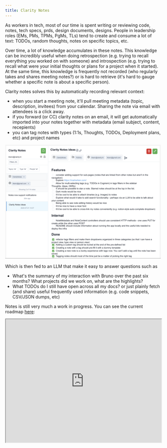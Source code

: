 ```yaml
---
title: Clarity Notes
---
```


As workers in tech, most of our time is spent writing or reviewing code, notes, tech specs, prds, design documents, designs. People in leadership roles (EMs, PMs, TPMs, PgMs, TLs) tend to create and consume a lot of text: TODOs, random thoughts, notes on specific topics, etc. 


Over time, a lot of knowledge accumulates in these notes. This knowledge can be incredibly useful when doing retrospection (e.g. trying to recall everything you worked on with someone) and introspection (e.g. trying to recall what were your initial thoughts or plans for a project when it started). At the same time, this knowledge is frequently not recorded (who regularly takes and shares meeting notes?) or is hard to retrieve (it's hard to gauge whether a specific note is about a specific person).

Clarity notes solves this by automatically recording relevant context:
  * when you start a meeting note, it'll pull meeting metadata (topic, description, invitees) from your calendar. Sharing the note via email with attendees is a click away.
  * if you forward (or CC) clarity notes on an email, it will get automatically imported into your notes together with metadata (email subject, content, recepients)
  * you can tag notes with types (1:1s, Thoughts, TODOs, Deployment plans, etc) and project names  

![image](main_screen.png)

Which is then fed to an LLM that make it easy to answer questions such as
  * What's the summary of my interaction with Bruno over the past six months? What projects did we work on, what are the highlights?
  * What TODOs do I still have open across all my docs?
or just plainly fetch (and share) useful frequently used information (e.g. code snippets, CSV/JSON dumps, etc)

Notes is still very much a work in progress. You can see the current roadmap [here](https://notes.clarity.hr/public-notes/9a99169c-1dee-4869-b4be-3da46cac418d): 

<iframe src="https://notes.clarity.hr/public-notes/9a99169c-1dee-4869-b4be-3da46cac418d" width="100%" height="400"></iframe>
